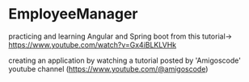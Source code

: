 # EmployeeManager
practicing and learning Angular and Spring boot from this tutorial-> https://www.youtube.com/watch?v=Gx4iBLKLVHk

creating an application by watching a tutorial posted by 'Amigoscode' youtube channel (https://www.youtube.com/@amigoscode)
